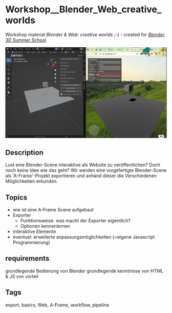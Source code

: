 # Workshop__Blender_Web_creative_worlds
Workshop material *Blender & Web: creative worlds ;-)* - created for [*Blender 3D Summer School*](https://blender3dschool.de/)

![cover](cover.png)

## Description
Lust eine Blender-Scene interaktive als Website zu veröffentlichen? Doch noch keine Idee wie das geht?
Wir werden eine vorgefertigte Blender-Scene als 'A-Frame'-Projekt exportieren und anhand dieser die Verschiedenen Möglichkeiten erkunden.


## Topics
- wie ist eine A-Frame Scene aufgebaut
- Exporter
    - Funktionsweise: was macht der Exporter eigentlich?
    - Optionen kennenlernen
- interaktive Elemente
- eventuel: erweiterte anpassungsmöglichkeiten (=eigene Javascript Programmierung)

## requirements
grundlegende Bedienung von Blender
grundlegende kenntnisse von HTML & JS von vorteil

## Tags
export, basics, Web, A-Frame, workflow, pipeline
